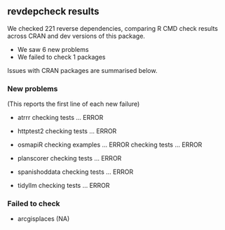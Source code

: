 ## revdepcheck results

We checked 221 reverse dependencies, comparing R CMD check results across CRAN and dev versions of this package.

 * We saw 6 new problems
 * We failed to check 1 packages

Issues with CRAN packages are summarised below.

### New problems
(This reports the first line of each new failure)

* atrrr
  checking tests ... ERROR

* httptest2
  checking tests ... ERROR

* osmapiR
  checking examples ... ERROR
  checking tests ... ERROR

* planscorer
  checking tests ... ERROR

* spanishoddata
  checking tests ... ERROR

* tidyllm
  checking tests ... ERROR

### Failed to check

* arcgisplaces (NA)
